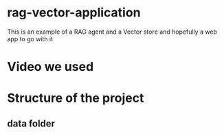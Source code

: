 # rag-vector-application
This is an example of a RAG agent and a Vector store and hopefully a web app to go with it

# Video we used

# Structure of the project

## data folder
